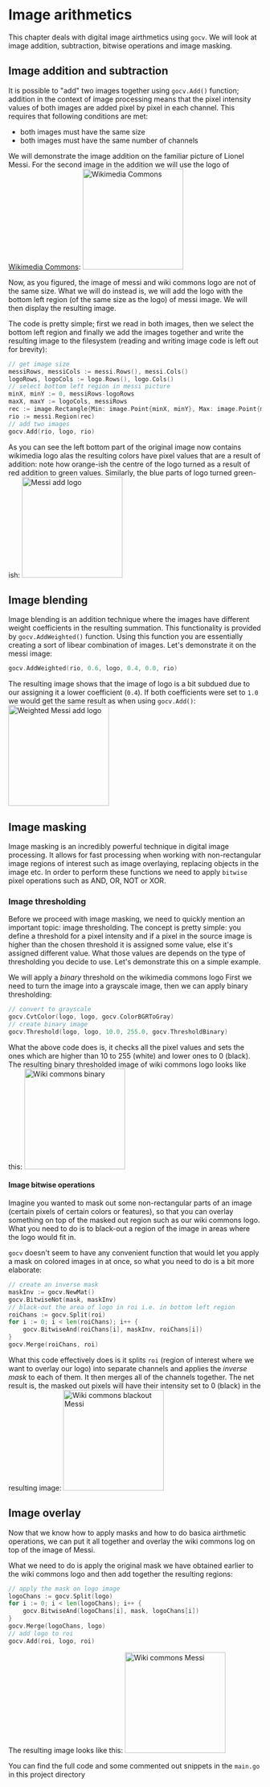 # Image arithmetics

This chapter deals with digital image airthmetics using `gocv`. We will look at image addition, subtraction, bitwise operations and image masking.

## Image addition and subtraction

It is possible to "add" two images together using `gocv.Add()` function; addition in the context of image processing means that the pixel intensity values of both images are added pixel by pixel in each channel. This requires that following conditions are met:
* both images must have the same size
* both images must have the same number of channels

We will demonstrate the image addition on the familiar picture of Lionel Messi. For the second image in the addition we will use the logo of [Wikimedia Commons](https://commons.wikimedia.org/wiki/Main_Page):
<img src="./commons.png" alt="Wikimedia Commons" width="200">

Now, as you figured, the image of messi and wiki commons logo are not of the same size. What we will do instead is, we will add the logo with the bottom left region (of the same size as the logo) of messi image. We will then display the resulting image.

The code is pretty simple; first we read in both images, then we select the bottom left region and finally we add the images together and write the resulting image to the filesystem (reading and writing image code is left out for brevity):

```go
// get image size
messiRows, messiCols := messi.Rows(), messi.Cols()
logoRows, logoCols := logo.Rows(), logo.Cols()
// select bottom left region in messi picture
minX, minY := 0, messiRows-logoRows
maxX, maxY := logoCols, messiRows
rec := image.Rectangle{Min: image.Point{minX, minY}, Max: image.Point{maxX, maxY}}
rio := messi.Region(rec)
// add two images
gocv.Add(rio, logo, rio)
```

As you can see the left bottom part of the original image now contains wikimedia logo alas the resulting colors have pixel values that are a result of addition: note how orange-ish the centre of the logo turned as a result of red addition to green values. Similarly, the blue parts of logo turned green-ish:
<img src="./add_logo_messi.jpeg" alt="Messi add logo" width="200">

## Image blending

Image blending is an addition technique where the images have different weight coefficients in the resulting summation. This functionality is provided by `gocv.AddWeighted()` function. Using this function you are essentially creating a sort of libear combination of images. Let's demonstrate it on the messi image:

```go
gocv.AddWeighted(rio, 0.6, logo, 0.4, 0.0, rio)
```

The resulting image shows that the image of logo is a bit subdued due to our assigning it a lower coefficient (`0.4`). If both coefficients were set to `1.0` we would get the same result as when using `gocv.Add()`:
<img src="./add_weighted_logo_messi.jpeg" alt="Weighted Messi add logo" width="200">

## Image masking

Image masking is an incredibly powerful technique in digital image processing. It allows for fast processing when working with non-rectangular image regions of interest such as image overlaying, replacing objects in the image etc. In order to perform these functions we need to apply `bitwise` pixel operations such as AND, OR, NOT or XOR.

### Image thresholding

Before we proceed with image masking, we need to quickly mention an important topic: image thresholding. The concept is pretty simple: you define a threshold for a pixel intensity and if a pixel in the source image is higher than the chosen threshold it is assigned some value, else it's assigned different value. What those values are depends on the type of thresholding you decide to use. Let's demonstrate this on a simple example.

We will apply a *binary* threshold on the wikimedia commons logo First we need to turn the image into a grayscale image, then we can apply binary thresholding:

```go
// convert to grayscale
gocv.CvtColor(logo, logo, gocv.ColorBGRToGray)
// create binary image
gocv.Threshold(logo, logo, 10.0, 255.0, gocv.ThresholdBinary)
```

What the above code does is, it checks all the pixel values and sets the ones which are higher than 10 to 255 (white) and lower ones to 0 (black). The resulting binary thresholded image of wiki commons logo looks like this:
<img src="./wiki_commons_binary.jpeg" alt="Wiki commons binary" width="200">

#### Image bitwise operations

Imagine you wanted to mask out some non-rectangular parts of an image (certain pixels of certain colors or features), so that you can overlay something on top of the masked out region such as our wiki commons logo. What you need to do is to black-out a region of the image in areas where the logo would fit in.

`gocv` doesn't seem to have any convenient function that would let you apply a mask on colored images in at once, so what you need to do is a bit more elaborate:

```go
// create an inverse mask
maskInv := gocv.NewMat()
gocv.BitwiseNot(mask, maskInv)
// black-out the area of logo in roi i.e. in bottom left region
roiChans := gocv.Split(roi)
for i := 0; i < len(roiChans); i++ {
	gocv.BitwiseAnd(roiChans[i], maskInv, roiChans[i])
}
gocv.Merge(roiChans, roi)
```
What this code effectively does is it splits `roi` (region of interest where we want to overlay our logo) into separate channels and applies the *inverse mask* to each of them. It then merges all of the channels together. The net result is, the masked out pixels will have their intensity set to 0 (black) in the resulting image:
<img src="./wiki_commons_blackout_messi.jpeg" alt="Wiki commons blackout Messi" width="200">

## Image overlay

Now that we know how to apply masks and how to do basica airthmetic operations, we can put it all together and overlay the wiki commons log on top of the image of Messi.

What we need to do is apply the original mask we have obtained earlier to the wiki commons logo and then add together the resulting regions:

```go
// apply the mask on logo image
logoChans := gocv.Split(logo)
for i := 0; i < len(logoChans); i++ {
	gocv.BitwiseAnd(logoChans[i], mask, logoChans[i])
}
gocv.Merge(logoChans, logo)
// add logo to roi
gocv.Add(roi, logo, roi)
```
The resulting image looks like this:
<img src="./wiki_commons_messi.jpeg" alt="Wiki commons Messi" width="200">

You can find the full code and some commented out snippets in the `main.go` in this project directory


